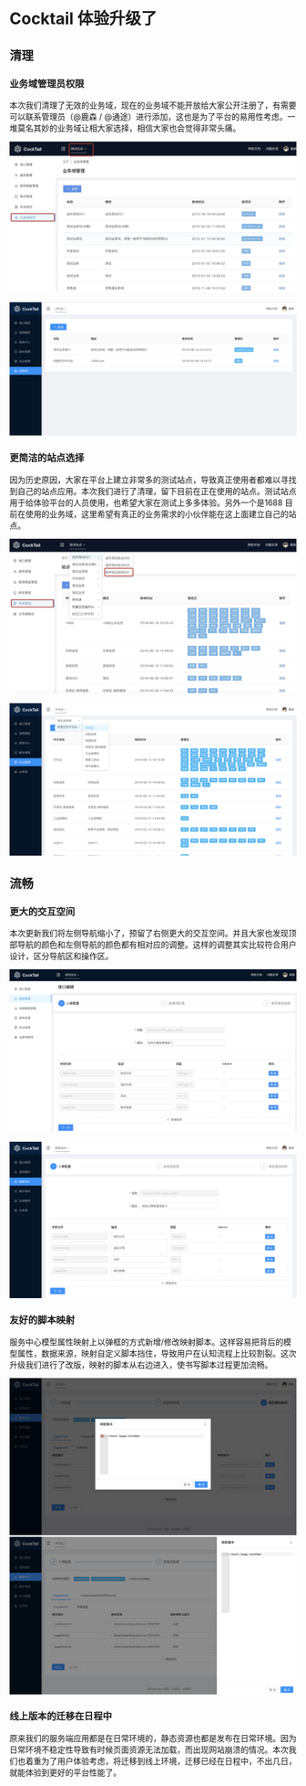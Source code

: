 # Cocktail 体验升级了

## 清理

### 业务域管理员权限

本次我们清理了无效的业务域，现在的业务域不能开放给大家公开注册了，有需要可以联系管理员（@鹿森 / @通途）进行添加，这也是为了平台的易用性考虑。一堆莫名其妙的业务域让相大家选择，相信大家也会觉得非常头痛。

![](media/15657638970332/15657927610761.jpg)

![屏幕快照 2019-08-14 下午10.26.22](media/15657638970332/%E5%B1%8F%E5%B9%95%E5%BF%AB%E7%85%A7%202019-08-14%20%E4%B8%8B%E5%8D%8810.26.22.png)

### 更简洁的站点选择

因为历史原因，大家在平台上建立非常多的测试站点，导致真正使用者都难以寻找到自己的站点应用。本次我们进行了清理，留下目前在正在使用的站点。测试站点用于给体验平台的人员使用，也希望大家在测试上多多体验。另外一个是1688 目前在使用的业务域，这里希望有真正的业务需求的小伙伴能在这上面建立自己的站点。

![](media/15657638970332/15657924953250.jpg)

![屏幕快照 2019-08-14 下午10.21.05](media/15657638970332/%E5%B1%8F%E5%B9%95%E5%BF%AB%E7%85%A7%202019-08-14%20%E4%B8%8B%E5%8D%8810.21.05.png)


## 流畅

### 更大的交互空间

本次更新我们将左侧导航缩小了，预留了右侧更大的交互空间。并且大家也发现顶部导航的颜色和左侧导航的颜色都有相对应的调整。这样的调整其实比较符合用户设计，区分导航区和操作区。

![](media/15657638970332/15657929154599.jpg)

![屏幕快照 2019-08-14 下午10.29.10](media/15657638970332/%E5%B1%8F%E5%B9%95%E5%BF%AB%E7%85%A7%202019-08-14%20%E4%B8%8B%E5%8D%8810.29.10.png)


### 友好的脚本映射

服务中心模型属性映射上以弹框的方式新增/修改映射脚本。这样容易把背后的模型属性，数据来源，映射自定义脚本挡住，导致用户在认知流程上比较割裂。这次升级我们进行了改版，映射的脚本从右边进入，使书写脚本过程更加流畅。

![屏幕快照 2019-08-14 下午3.37.48](media/15657638970332/%E5%B1%8F%E5%B9%95%E5%BF%AB%E7%85%A7%202019-08-14%20%E4%B8%8B%E5%8D%883.37.48.png)![屏幕快照 2019-08-14 下午8.59.11](media/15657638970332/%E5%B1%8F%E5%B9%95%E5%BF%AB%E7%85%A7%202019-08-14%20%E4%B8%8B%E5%8D%888.59.11.png)

### 线上版本的迁移在日程中

原来我们的服务端应用都是在日常环境的，静态资源也都是发布在日常环境。因为日常环境不稳定性导致有时候页面资源无法加载，而出现网站崩溃的情况。本次我们也着重为了用户体验考虑，将迁移到线上环境，迁移已经在日程中，不出几日，就能体验到更好的平台性能了。



